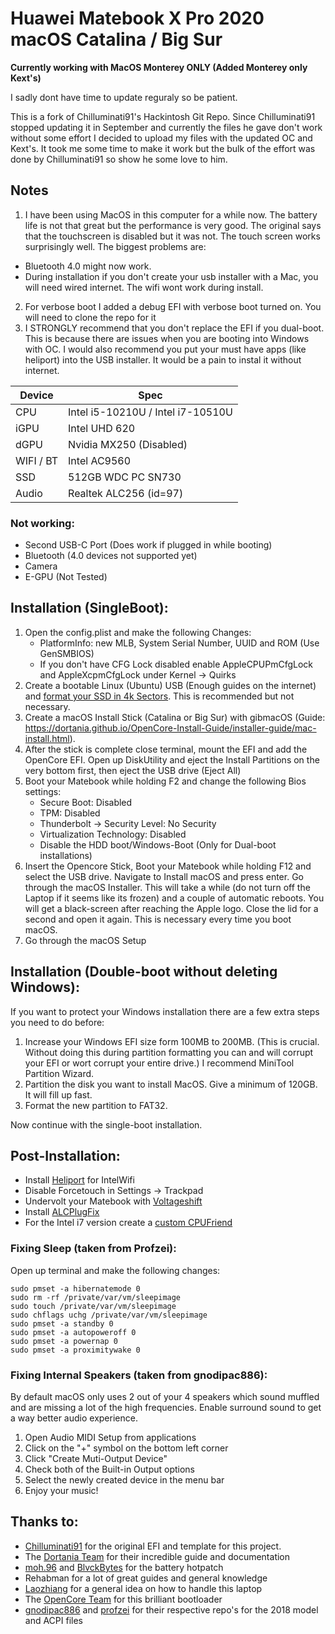 # **Huawei Matebook X Pro 2020 macOS Catalina / Big Sur**

**Currently working with MacOS Monterey ONLY (Added Monterey only Kext's)**

I sadly dont have time to update reguraly so be patient.

This is a fork of Chilluminati91's Hackintosh Git Repo. Since Chilluminati91 stopped updating it in September and currently the files he gave don't work without some effort I decided to upload my files with the updated OC and Kext's. It took me some time to make it work but the bulk of the effort was done by Chilluminati91 so show he some love to him. 

## Notes

1. I have been using MacOS in this computer for a while now. The battery life is not that great but the performance is very good. The original says that the touchscreen is disabled but it was not. The touch screen works surprisingly well. The biggest problems are:
*   Bluetooth 4.0 might now work.
*   During installation if you don't create your usb installer with a Mac, you will need wired internet. The wifi wont work during install.
2. For verbose boot I added a debug EFI with verbose boot turned on. You will need to clone the repo for it
3. I STRONGLY recommend that you don't replace the EFI if you dual-boot. This is because there are issues when you are booting into Windows with OC. I would also recommend you put your must have apps (like heliport) into the USB installer. It would be a pain to instal it without internet.

| Device | Spec |
| --- | --- |
| CPU | Intel i5-10210U / Intel i7-10510U |
| iGPU | Intel UHD 620 |
| dGPU | Nvidia MX250 (Disabled) |
| WIFI / BT | Intel AC9560 |
| SSD | 512GB WDC PC SN730 |
| Audio | Realtek ALC256 (id=97) |

### Not working:

*   Second USB-C Port (Does work if plugged in while booting)
*   Bluetooth (4.0 devices not supported yet)
*   Camera
*   E-GPU (Not Tested)

## Installation (SingleBoot):

1.  Open the config.plist and make the following Changes:
    *   PlatformInfo: new MLB, System Serial Number, UUID and ROM (Use GenSMBIOS)
    *   If you don't have CFG Lock disabled enable AppleCPUPmCfgLock and AppleXcpmCfgLock under Kernel -> Quirks
2.  Create a bootable Linux (Ubuntu) USB (Enough guides on the internet) and [format your SSD in 4k Sectors](https://github.com/Chilluminati91/Huawei-Matebook-X-Pro-2020-Hackintosh/blob/master/format-nvme-4k.md). This is recommended but not necessary.
3.  Create a macOS Install Stick (Catalina or Big Sur) with gibmacOS (Guide: https://dortania.github.io/OpenCore-Install-Guide/installer-guide/mac-install.html).
4.  After the stick is complete close terminal, mount the EFI and add the OpenCore EFI. Open up DiskUtility and eject the Install Partitions on the very bottom first, then eject the USB drive (Eject All)
5.  Boot your Matebook while holding F2 and change the following Bios settings:
    *   Secure Boot: Disabled
    *   TPM: Disabled
    *   Thunderbolt -> Security Level: No Security
    *   Virtualization Technology: Disabled
    *   Disable the HDD boot/Windows-Boot (Only for Dual-boot installations)
6.  Insert the Opencore Stick, Boot your Matebook while holding F12 and select the USB drive. Navigate to Install macOS and press enter. Go through the macOS Installer. This will take a while (do not turn off the Laptop if it seems like its frozen) and a couple of automatic reboots. You will get a black-screen after reaching the Apple logo. Close the lid for a second and open it again. This is necessary every time you boot macOS.
7.  Go through the macOS Setup

## Installation (Double-boot without deleting Windows):

If you want to protect your Windows installation there are a few extra steps you need to do before:

1. Increase your Windows EFI size form 100MB to 200MB. (This is crucial. Without doing this during partition formatting you can and will corrupt your EFI or wort corrupt your entire drive.) I recommend MiniTool Partition Wizard.
2. Partition the disk you want to install MacOS. Give a minimum of 120GB. It will fill up fast.
3. Format the new partition to FAT32.

Now continue with the single-boot installation.

## Post-Installation:

*   Install [Heliport](https://github.com/OpenIntelWireless/HeliPort) for IntelWifi
*   Disable Forcetouch in Settings -> Trackpad
*   Undervolt your Matebook with [Voltageshift](https://github.com/sicreative/VoltageShift)
*   Install [ALCPlugFix](https://github.com/profzei/Matebook-X-Pro-2018/tree/master/ALCPlugFix)
*   For the Intel i7 version create a [custom CPUFriend](https://github.com/stevezhengshiqi/one-key-cpufriend)

### Fixing Sleep (taken from Profzei):

Open up terminal and make the following changes:

```
sudo pmset -a hibernatemode 0
sudo rm -rf /private/var/vm/sleepimage
sudo touch /private/var/vm/sleepimage
sudo chflags uchg /private/var/vm/sleepimage
sudo pmset -a standby 0
sudo pmset -a autopoweroff 0
sudo pmset -a powernap 0
sudo pmset -a proximitywake 0
```

### Fixing Internal Speakers (taken from gnodipac886):

By default macOS only uses 2 out of your 4 speakers which sound muffled and are missing a lot of the high frequencies. Enable surround sound to get a way better audio experience.

1.  Open Audio MIDI Setup from applications
2.  Click on the "+" symbol on the bottom left corner
3.  Click "Create Muti-Output Device"
4.  Check both of the Built-in Output options
5.  Select the newly created device in the menu bar
6.  Enjoy your music!

## Thanks to:

*   [Chilluminati91](https://github.com/Chilluminati91/Huawei-Matebook-X-Pro-2020-Hackintosh) for the original EFI and template for this project.
*   The [Dortania Team](https://dortania.github.io/OpenCore-Install-Guide/) for their incredible guide and documentation
*   [moh.96](https://www.tonymacx86.com/members/moh-96.1994677/) and [BlvckBytes](https://www.tonymacx86.com/members/blvckbytes.1808868/) for the battery hotpatch
*   Rehabman for a lot of great guides and general knowledge
*   [Laozhiang](https://github.com/laozhiang/MateBook_13_14_XPro-Hackintosh) for a general idea on how to handle this laptop
*   The [OpenCore Team](https://github.com/acidanthera/OpenCorePkg/releases) for this brilliant bootloader
*   [gnodipac886](https://github.com/gnodipac886/MatebookXPro-hackintosh) and [profzei](https://github.com/profzei/Matebook-X-Pro-2018) for their respective repo's for the 2018 model and ACPI files
